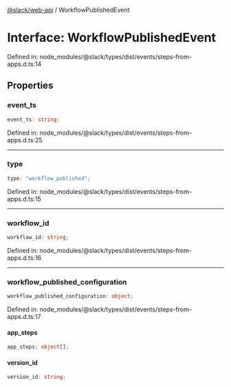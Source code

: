[@slack/web-api](../index.md) / WorkflowPublishedEvent

# Interface: WorkflowPublishedEvent

Defined in: node\_modules/@slack/types/dist/events/steps-from-apps.d.ts:14

## Properties

### event\_ts

```ts
event_ts: string;
```

Defined in: node\_modules/@slack/types/dist/events/steps-from-apps.d.ts:25

***

### type

```ts
type: "workflow_published";
```

Defined in: node\_modules/@slack/types/dist/events/steps-from-apps.d.ts:15

***

### workflow\_id

```ts
workflow_id: string;
```

Defined in: node\_modules/@slack/types/dist/events/steps-from-apps.d.ts:16

***

### workflow\_published\_configuration

```ts
workflow_published_configuration: object;
```

Defined in: node\_modules/@slack/types/dist/events/steps-from-apps.d.ts:17

#### app\_steps

```ts
app_steps: object[];
```

#### version\_id

```ts
version_id: string;
```
